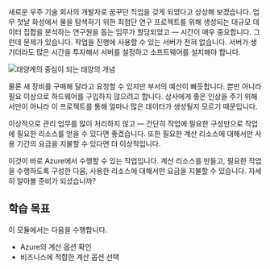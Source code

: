 새로운 우주 기술 회사의 개발자로 꿈꾸던 직업을 갖게 되었다고 상상해 보겠습니다. 업무 첫날 화성에서 물을 탐색하기 위한 최첨단 연구 프로젝트를 위해 생성되는 대규모 데이터 집합을 분석하는 연구원을 돕는 임무가 할당되었고 &mdash; 시간이 매우 중요합니다. 그런데 문제가 있습니다. 작업을 진행에 사용할 수 있는 서버가 전혀 없습니다. 서버가 생기더라도 많은 시간을 투자해서 서버를 설정하고 소프트웨어를 설치해야 합니다.

![태양계의 중심이 되는 태양의 개념](../media/1-heading.png)

물론 새 장비를 구매해 달라고 요청할 수 있지만 부서의 예산이 빠듯합니다. 뿐만 아니라 필요 이상으로 하드웨어를 구입하지 않으려고 합니다. 상사에게 좋은 인상을 주기 위해서만이 아니라 이 프로젝트를 통해 얼마나 많은 데이터가 생성될지 모르기 때문입니다.

이상적으로 관리 업무를 많이 처리하지 않고 &mdash; 간단히 작업에 필요한 구성만으로 작업에 필요한 리소스를 얻을 수 있다면 좋겠습니다. 또한 필요한 계산 리소스에 대해서만 사용 기간의 요금을 지불할 수 있다면 더 이상적입니다.

이것이 바로 Azure에서 수행할 수 있는 작업입니다. 계산 리소스를 만들고, 필요한 작업을 수행하도록 구성한 다음, 사용한 리소스에 대해서만 요금을 지불할 수 있습니다. 자세히 알아볼 준비가 되셨습니까?

## <a name="learning-objectives"></a>학습 목표

이 모듈에서는 다음을 수행합니다.

- Azure의 계산 옵션 확인
- 비즈니스에 적합한 계산 옵션 선택
